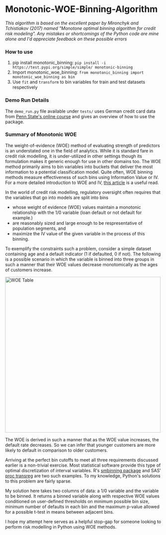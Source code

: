 # Monotonic-WOE-Binning-Algorithm

_This algorithm is based on the excellent paper by Mironchyk and Tchistiakov (2017) named "Monotone	optimal	binning	algorithm	for	credit risk	modeling". Any mistakes or shortcomings of the Python code are mine alone and I'd appreciate feedback on these possible errors_

### How to use

1. pip install monotonic_binning: `pip install -i https://test.pypi.org/simple/simple/ monotonic-binning`  
2. Import monotonic_woe_binning: `from monotonic_binning import monotonic_woe_binning as bin`
3. Use `fit` and `transform` to bin variables for train and test datasets respectively

### Demo Run Details

The `demo_run.py` file available under `tests/` uses German credit card data from [Penn State's online course](https://online.stat.psu.edu/stat508/resource/analysis/gcd) and gives an overview of how to use the package.

### Summary of Monotonic WOE 

The weight-of-evidence (WOE) method of evaluating strength of predictors is an understated one in the field of analytics.
While it is standard fare in credit risk modelling, it is under-utilized in other settings though its formulation makes it
generic enough for use in other domains too. The WOE method primarily aims to bin variables into buckets that deliver the most
information to a potential classification model. Quite often, WOE binning methods measure effectiveness of such bins using Information Value
or IV. For a more detailed introduction to WOE and IV, [this article](http://ucanalytics.com/blogs/information-value-and-weight-of-evidencebanking-case/)
is a useful read. 

In the world of credit risk modelling, regulatory oversight often requires that the variables that go into models
are split into bins 

- whose weight of evidence (WOE) values maintain a monotonic relationship with the 1/0 variable (loan default or not default for example.)
- are reasonably sized and large enough to be respresentative of population segments, and
- maximize the IV value of the given variable in the process of this binning. 

To exemplify the constraints such a problem, consider a simple dataset containing age and a default indicator (1 if defaulted, 0 if not).
The following is a possible scenario in which the variable is binned into three groups in such a manner that their WOE values decrease monotomically
as the ages of customers increase. 

<a href="https://drive.google.com/uc?export=view&id=10NHDsJQbZRgO3QQGK2dMkoAmzJxtQR_A"><img src="https://drive.google.com/uc?export=view&id=10NHDsJQbZRgO3QQGK2dMkoAmzJxtQR_A" style="width: 500px; max-width: 100%; height: auto" title="WOE Table" /></a>

The WOE is derived in such a manner that as the WOE value increases, the default rate decreases. So we can infer 
that younger customers are more likely to default in comparison to older customers.

Arriving at the perfect bin cutoffs to meet all three requirements discussed earlier is a non-trivial exercise. Most statistical software
provide this type of optimal discretization of interval variables. R's [smbinning package](https://cran.r-project.org/web/packages/smbinning/smbinning.pdf)
and SAS' [proc transreg](https://statcompute.wordpress.com/2017/09/24/granular-monotonic-binning-in-sas/) are two such examples. To my knowledge, Python's solutions to this problem are fairly sparse. 

My solution here takes two columns of data: a 1/0 variable and the variable to be binned. It returns a binned variable along with respective WOE values conditioned on user-defined thresholds on minimum possible bin size, minimum
number of defaults in each bin and the maximum p-value allowed for a possible t-test in means between adjacent bins.

I hope my attempt here serves as a helpful stop-gap for someone looking to perform risk modelling in Python using WOE methods.


